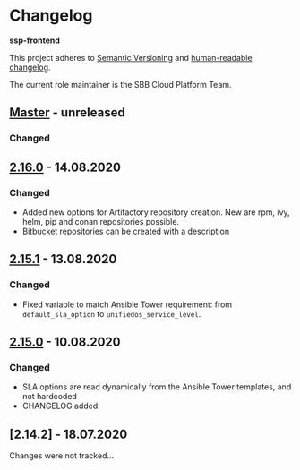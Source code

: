 # Changelog

**ssp-frontend**

This project adheres to [Semantic Versioning](https://semver.org/spec/v2.0.0.html)
and [human-readable changelog](https://keepachangelog.com/en/1.0.0/).

The current role maintainer is the SBB Cloud Platform Team.

## [Master](https://github.com/SchweizerischeBundesbahnen/ssp-frontend/commits/master) - unreleased

### Changed

## [2.16.0](https://github.com/SchweizerischeBundesbahnen/ssp-frontend/compare/v2.16.0...v2.15.1) - 14.08.2020

### Changed

- Added new options for Artifactory repository creation. New are rpm, ivy, helm, pip and conan repositories possible.
- Bitbucket repositories can be created with a description

## [2.15.1](https://github.com/SchweizerischeBundesbahnen/ssp-frontend/compare/v2.15.1...v2.15.0) - 13.08.2020

### Changed

- Fixed variable to match Ansible Tower requirement: from `default_sla_option` to `unifiedos_service_level`.

## [2.15.0](https://github.com/SchweizerischeBundesbahnen/ssp-frontend/compare/v2.15.0...v2.14.2) - 10.08.2020

### Changed

- SLA options are read dynamically from the Ansible Tower templates, and not hardcoded
- CHANGELOG added

## [2.14.2] - 18.07.2020

Changes were not tracked...
